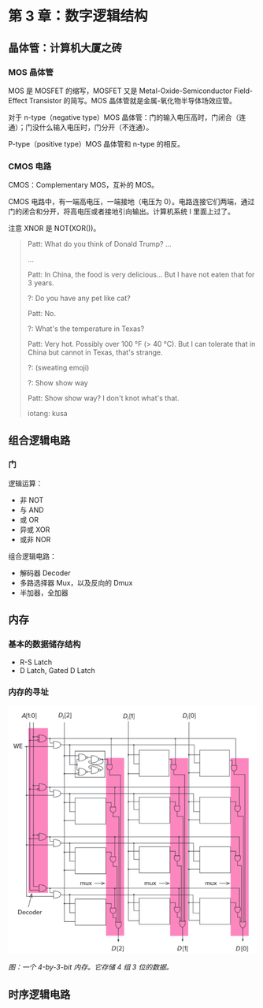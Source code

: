 # 第 3 章：数字逻辑结构

## 晶体管：计算机大厦之砖

### MOS 晶体管

MOS 是 MOSFET 的缩写，MOSFET 又是 Metal-Oxide-Semiconductor Field-Effect Transistor 的简写。MOS 晶体管就是金属-氧化物半导体场效应管。

对于 n-type（negative type）MOS 晶体管：门的输入电压高时，门闭合（连通）；门没什么输入电压时，门分开（不连通）。

P-type（positive type）MOS 晶体管和 n-type 的相反。

### CMOS 电路

CMOS：Complementary MOS，互补的 MOS。

CMOS 电路中，有一端高电压，一端接地（电压为 0）。电路连接它们两端，通过门的闭合和分开，将高电压或者接地引向输出。计算机系统 I 里面上过了。

注意 XNOR 是 NOT(XOR())。

> Patt: What do you think of Donald Trump? ...
>
> ...
>
> Patt: In China, the food is very delicious... But I have not eaten that for 3 years.
>
> ?: Do you have any pet like cat?
>
> Patt: No.
>
> ?: What's the temperature in Texas?
>
> Patt: Very hot. Possibly over 100 °F (> 40 °C). But I can tolerate that in China but cannot in Texas, that's strange.
>
> ?: (sweating emoji)
>
> ?: Show show way
>
> Patt: Show show way? I don't knot what's that.
>
> iotang: kusa

## 组合逻辑电路

### 门

逻辑运算：

- 非 NOT
- 与 AND
- 或 OR
- 异或 XOR
- 或非 NOR

组合逻辑电路：

- 解码器 Decoder
- 多路选择器 Mux，以及反向的 Dmux
- 半加器，全加器

## 内存

### 基本的数据储存结构

- R-S Latch
- D Latch, Gated D Latch

### 内存的寻址

![一个 4-by-3-bit 内存](../../assets/4-by-3-bit_memory.png)

*图：一个 4-by-3-bit 内存。它存储 4 组 3 位的数据。*

## 时序逻辑电路